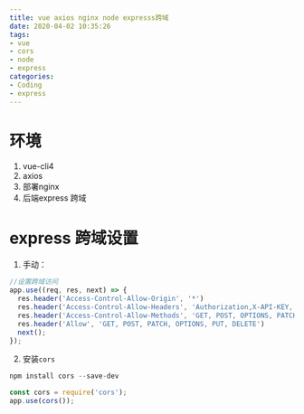 ```yaml
---
title: vue axios nginx node expresss跨域
date: 2020-04-02 10:35:26
tags:
- vue
- cors
- node
- express
categories:
- Coding
- express
---
```


# 环境
1. vue-cli4
2. axios
3. 部署nginx
4. 后端express 跨域

<!-- more -->

# express 跨域设置
1. 手动：
``` js
//设置跨域访问
app.use((req, res, next) => {
  res.header('Access-Control-Allow-Origin', '*')
  res.header('Access-Control-Allow-Headers', 'Authorization,X-API-KEY, Origin, X-Requested-With, Content-Type, Accept, Access-Control-Request-Method' )
  res.header('Access-Control-Allow-Methods', 'GET, POST, OPTIONS, PATCH, PUT, DELETE')
  res.header('Allow', 'GET, POST, PATCH, OPTIONS, PUT, DELETE')
  next();
});
```

2. 安装`cors`
``` js
npm install cors --save-dev

const cors = require('cors');
app.use(cors());
```

